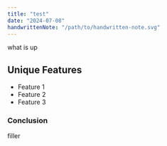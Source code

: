 ```yaml
---
title: "test"
date: "2024-07-08"
handwrittenNote: "/path/to/handwritten-note.svg"
---
```


what is up

## Unique Features

- Feature 1
- Feature 2
- Feature 3

### Conclusion

filler